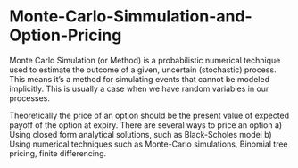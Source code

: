 # Monte-Carlo-Simmulation-and-Option-Pricing
Monte Carlo Simulation (or Method) is a probabilistic numerical technique used to 
estimate the outcome of a given, uncertain (stochastic) process. This means it’s a 
method for simulating events that cannot be modeled implicitly. This is usually a 
case when we have random variables in our processes.

Theoretically the price of an option should be the present value of expected payoff 
of the option at expiry. 
There are several ways to price an option
a) Using closed form analytical solutions, such as Black-Scholes model
b) Using numerical techniques such as Monte-Carlo simulations, Binomial tree 
pricing, finite differencing. 
